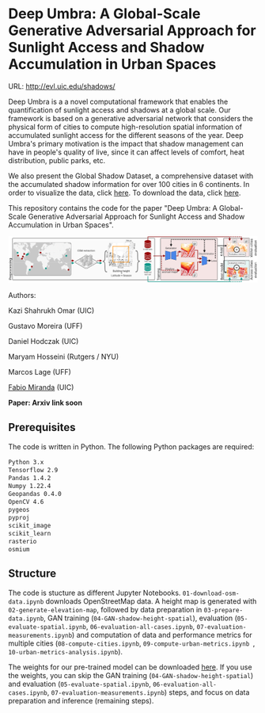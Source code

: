 # Deep Umbra: A Global-Scale Generative Adversarial Approach for Sunlight Access and Shadow Accumulation in Urban Spaces

URL: http://evl.uic.edu/shadows/

Deep Umbra is a a novel computational framework that enables the quantification of sunlight access and shadows at a global scale. Our framework is based on a generative adversarial network that considers the physical form of cities to compute high-resolution spatial information of accumulated sunlight access for the different seasons of the year. Deep Umbra's primary motivation is the impact that shadow management can have in people's quality of live, since it can affect levels of comfort, heat distribution, public parks, etc.

We also present the Global Shadow Dataset, a comprehensive dataset with the accumulated shadow information for over 100 cities in 6 continents. In order to visualize the data, click [here](http://evl.uic.edu/shadows/map/). To download the data, click [here](http://evl.uic.edu/shadows/).

This repository contains the code for the paper "Deep Umbra: A Global-Scale Generative Adversarial Approach for Sunlight Access and Shadow Accumulation in Urban Spaces".

![Overview of Deep Umbra](overview.png)

Authors:

Kazi Shahrukh Omar (UIC)

Gustavo Moreira (UFF)

Daniel Hodczak (UIC)

Maryam Hosseini (Rutgers / NYU)

Marcos Lage (UFF)

[Fabio Miranda](https://fmiranda.me) (UIC)

**Paper: Arxiv link soon**

## Prerequisites

The code is written in Python. The following Python packages are required:

```
Python 3.x
Tensorflow 2.9
Pandas 1.4.2
Numpy 1.22.4
Geopandas 0.4.0
OpenCV 4.6
pygeos
pyproj
scikit_image
scikit_learn
rasterio
osmium
```

## Structure

The code is stucture as different Jupyter Notebooks. ``01-download-osm-data.ipynb`` downloads OpenStreetMap data. A height map is generated with ``02-generate-elevation-map``, followed by data preparation in ``03-prepare-data.ipynb``, GAN training (``04-GAN-shadow-height-spatial``), evaluation (``05-evaluate-spatial.ipynb``, ``06-evaluation-all-cases.ipynb``, ``07-evaluation-measurements.ipynb``) and computation of data and performance metrics for multiple cities (``08-compute-cities.ipynb``, ``09-compute-urban-metrics.ipynb ``, ``10-urban-metrics-analysis.ipynb``).

The weights for our pre-trained model can be downloaded [here](https://drive.google.com/file/d/1OumDM4AtiCLjHdHFZOs8rFcEoR3h2rT3/view?usp=sharing). If you use the weights, you can skip the GAN training (``04-GAN-shadow-height-spatial``) and evaluation (``05-evaluate-spatial.ipynb``, ``06-evaluation-all-cases.ipynb``, ``07-evaluation-measurements.ipynb``) steps, and focus on data preparation and inference (remaining steps).
